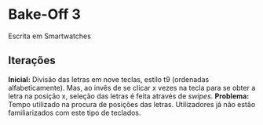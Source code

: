 # Bake-Off 3
Escrita em Smartwatches

## Iterações
**Inicial:** Divisão das letras em nove teclas, estilo t9 (ordenadas alfabeticamente). Mas, ao invês de se clicar x vezes na tecla para se obter a letra na posição x, seleção das letras é feita através de *swipes*.
        **Problema:** Tempo utilizado na procura de posições das letras. Utilizadores já não estão familiarizados com este tipo de teclados.
